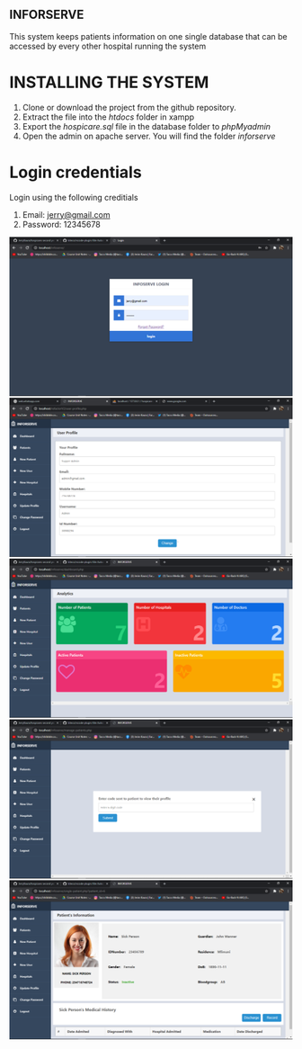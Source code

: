## INFORSERVE
This system keeps patients information on one single database that can be accessed by every other hospital running the system

# INSTALLING THE SYSTEM
1. Clone or download the project from the github repository.
2. Extract the file into the *htdocs* folder in xampp
3. Export the *hospicare.sql* file in the database folder to *phpMyadmin*
4. Open the admin on apache server. You will find the folder *inforserve*

# Login credentials
Login using the following creditials
1. Email: jerry@gmail.com
2. Password: 12345678

![Login Inteface ](screenshots/2.png "Login Inteface")
![update user profile](screenshots/1.png "update user profile")
![admin dashboard](screenshots/3.png "admin dashboard")
![wait for code from sms](screenshots/4.png "wait for code")
![Patient Information page](screenshots/5.png "Patient Information page")

